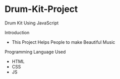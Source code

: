 # Drum-Kit-Project
Drum Kit Using JavaScript


Introduction

- This Project Helps People to make Beautiful Music 

Programming Language Used
- HTML
- CSS
- JS
